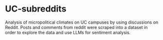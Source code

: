 # UC-subreddits
Analysis of micropolitical climates on UC campuses by using discussions on Reddit. Posts and comments from reddit were scraped into a dataset in order to explore the data and use LLMs for sentiment analysis.
